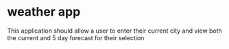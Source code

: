 # weather app
This application should allow a user to enter their current city and view both the current and 5 day forecast for their selection